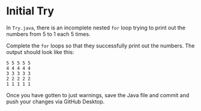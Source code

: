 # Initial Try

In `Try.java`, there is an incomplete nested `for` loop trying to print out the numbers from 5 to 1 each 5 times.

Complete the `for` loops so that they successfully print out the numbers. The output should look like this:

```
5 5 5 5 5
4 4 4 4 4
3 3 3 3 3
2 2 2 2 2
1 1 1 1 1
```

Once you have gotten to just warnings, save the Java file and commit and push your changes via GitHub Desktop.
